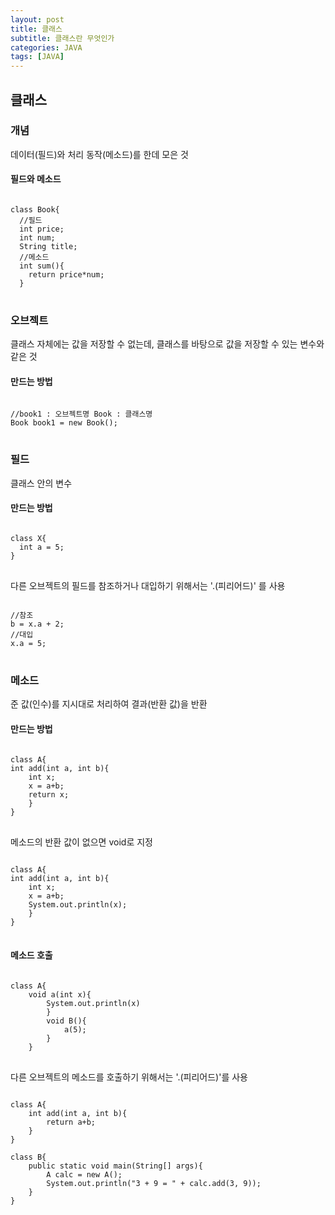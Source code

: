 ```yaml
---
layout: post
title: 클래스
subtitle: 클래스란 무엇인가
categories: JAVA
tags: [JAVA]
---
```

## 클래스

### 개념

데이터(필드)와 처리 동작(메소드)를 한데 모은 것

#### 필드와 메소드

<pre>
<code>
class Book{
  //필드
  int price;
  int num;
  String title;
  //메소드
  int sum(){
    return price*num;
  }
</code>
</pre>

### 오브젝트

클래스 자체에는 값을 저장할 수 없는데, 클래스를 바탕으로 값을 저장할 수 있는 변수와 같은 것

#### 만드는 방법

<pre>
<code>
//book1 : 오브젝트명 Book : 클래스명
Book book1 = new Book();
</code>
</pre>

### 필드

클래스 안의 변수

#### 만드는 방법

<pre>
<code>
class X{
  int a = 5;
}
</code>
</pre>
다른 오브젝트의 필드를 참조하거나 대입하기 위해서는 '.(피리어드)' 를 사용
<pre>
<code>
//참조
b = x.a + 2;
//대입
x.a = 5;
</code>
</pre>

### 메소드

준 값(인수)를 지시대로 처리하여 결과(반환 값)을 반환

#### 만드는 방법

<pre>
<code>
class A{
int add(int a, int b){
	int x;
	x = a+b;
	return x;
	}
}
</code>
</pre>
메소드의 반환 값이 없으면 void로 지정
<pre>
<code>
class A{
int add(int a, int b){
	int x;
	x = a+b;
	System.out.println(x);
	}
}
</code>
</pre>

#### 메소드 호출

<pre>
<code>
class A{
	void a(int x){
		System.out.println(x)
		}
		void B(){
			a(5);
		}
	}
</code>
</pre>
다른 오브젝트의 메소드를 호출하기 위해서는  '.(피리어드)'를 사용
<pre>
<code>
class A{
	int add(int a, int b){
		return a+b;
	}
}

class B{
	public static void main(String[] args){
		A calc = new A();
		System.out.println("3 + 9 = " + calc.add(3, 9));
	}
}
</code>
</pre>

